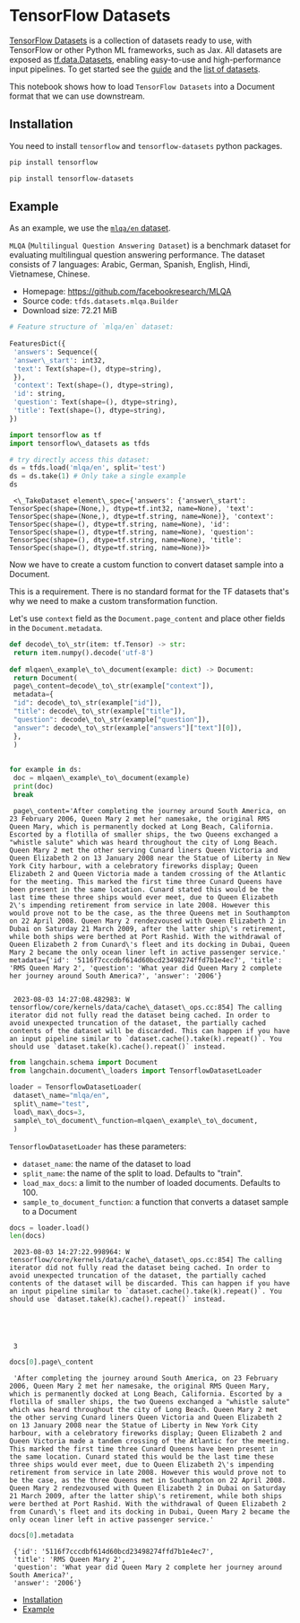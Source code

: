 # TensorFlow Datasets

[TensorFlow Datasets](https://www.tensorflow.org/datasets) is a collection of datasets ready to use, with TensorFlow or other Python ML frameworks, such as Jax. All datasets are exposed as [tf.data.Datasets](https://www.tensorflow.org/api_docs/python/tf/data/Dataset), enabling easy-to-use and high-performance input pipelines. To get started see the [guide](https://www.tensorflow.org/datasets/overview) and the [list of datasets](https://www.tensorflow.org/datasets/catalog/overview#all_datasets).

This notebook shows how to load `TensorFlow Datasets` into a Document format that we can use downstream.

## Installation[​](#installation "Direct link to Installation")

You need to install `tensorflow` and `tensorflow-datasets` python packages.

```bash
pip install tensorflow  

```

```bash
pip install tensorflow-datasets  

```

## Example[​](#example "Direct link to Example")

As an example, we use the [`mlqa/en` dataset](https://www.tensorflow.org/datasets/catalog/mlqa#mlqaen).

`MLQA` (`Multilingual Question Answering Dataset`) is a benchmark dataset for evaluating multilingual question answering performance. The dataset consists of 7 languages: Arabic, German, Spanish, English, Hindi, Vietnamese, Chinese.

- Homepage: <https://github.com/facebookresearch/MLQA>
- Source code: `tfds.datasets.mlqa.Builder`
- Download size: 72.21 MiB

```python
# Feature structure of `mlqa/en` dataset:  
  
FeaturesDict({  
 'answers': Sequence({  
 'answer\_start': int32,  
 'text': Text(shape=(), dtype=string),  
 }),  
 'context': Text(shape=(), dtype=string),  
 'id': string,  
 'question': Text(shape=(), dtype=string),  
 'title': Text(shape=(), dtype=string),  
})  

```

```python
import tensorflow as tf  
import tensorflow\_datasets as tfds  

```

```python
# try directly access this dataset:  
ds = tfds.load('mlqa/en', split='test')  
ds = ds.take(1) # Only take a single example  
ds  

```

```text
 <\_TakeDataset element\_spec={'answers': {'answer\_start': TensorSpec(shape=(None,), dtype=tf.int32, name=None), 'text': TensorSpec(shape=(None,), dtype=tf.string, name=None)}, 'context': TensorSpec(shape=(), dtype=tf.string, name=None), 'id': TensorSpec(shape=(), dtype=tf.string, name=None), 'question': TensorSpec(shape=(), dtype=tf.string, name=None), 'title': TensorSpec(shape=(), dtype=tf.string, name=None)}>  

```

Now we have to create a custom function to convert dataset sample into a Document.

This is a requirement. There is no standard format for the TF datasets that's why we need to make a custom transformation function.

Let's use `context` field as the `Document.page_content` and place other fields in the `Document.metadata`.

```python
def decode\_to\_str(item: tf.Tensor) -> str:  
 return item.numpy().decode('utf-8')  
  
def mlqaen\_example\_to\_document(example: dict) -> Document:  
 return Document(  
 page\_content=decode\_to\_str(example["context"]),  
 metadata={  
 "id": decode\_to\_str(example["id"]),  
 "title": decode\_to\_str(example["title"]),  
 "question": decode\_to\_str(example["question"]),  
 "answer": decode\_to\_str(example["answers"]["text"][0]),  
 },  
 )  
   
   
for example in ds:   
 doc = mlqaen\_example\_to\_document(example)  
 print(doc)  
 break  

```

```text
 page\_content='After completing the journey around South America, on 23 February 2006, Queen Mary 2 met her namesake, the original RMS Queen Mary, which is permanently docked at Long Beach, California. Escorted by a flotilla of smaller ships, the two Queens exchanged a "whistle salute" which was heard throughout the city of Long Beach. Queen Mary 2 met the other serving Cunard liners Queen Victoria and Queen Elizabeth 2 on 13 January 2008 near the Statue of Liberty in New York City harbour, with a celebratory fireworks display; Queen Elizabeth 2 and Queen Victoria made a tandem crossing of the Atlantic for the meeting. This marked the first time three Cunard Queens have been present in the same location. Cunard stated this would be the last time these three ships would ever meet, due to Queen Elizabeth 2\'s impending retirement from service in late 2008. However this would prove not to be the case, as the three Queens met in Southampton on 22 April 2008. Queen Mary 2 rendezvoused with Queen Elizabeth 2 in Dubai on Saturday 21 March 2009, after the latter ship\'s retirement, while both ships were berthed at Port Rashid. With the withdrawal of Queen Elizabeth 2 from Cunard\'s fleet and its docking in Dubai, Queen Mary 2 became the only ocean liner left in active passenger service.' metadata={'id': '5116f7cccdbf614d60bcd23498274ffd7b1e4ec7', 'title': 'RMS Queen Mary 2', 'question': 'What year did Queen Mary 2 complete her journey around South America?', 'answer': '2006'}  
  
  
 2023-08-03 14:27:08.482983: W tensorflow/core/kernels/data/cache\_dataset\_ops.cc:854] The calling iterator did not fully read the dataset being cached. In order to avoid unexpected truncation of the dataset, the partially cached contents of the dataset will be discarded. This can happen if you have an input pipeline similar to `dataset.cache().take(k).repeat()`. You should use `dataset.take(k).cache().repeat()` instead.  

```

```python
from langchain.schema import Document  
from langchain.document\_loaders import TensorflowDatasetLoader  
  
loader = TensorflowDatasetLoader(  
 dataset\_name="mlqa/en",  
 split\_name="test",  
 load\_max\_docs=3,  
 sample\_to\_document\_function=mlqaen\_example\_to\_document,  
 )  

```

`TensorflowDatasetLoader` has these parameters:

- `dataset_name`: the name of the dataset to load
- `split_name`: the name of the split to load. Defaults to "train".
- `load_max_docs`: a limit to the number of loaded documents. Defaults to 100.
- `sample_to_document_function`: a function that converts a dataset sample to a Document

```python
docs = loader.load()  
len(docs)  

```

```text
 2023-08-03 14:27:22.998964: W tensorflow/core/kernels/data/cache\_dataset\_ops.cc:854] The calling iterator did not fully read the dataset being cached. In order to avoid unexpected truncation of the dataset, the partially cached contents of the dataset will be discarded. This can happen if you have an input pipeline similar to `dataset.cache().take(k).repeat()`. You should use `dataset.take(k).cache().repeat()` instead.  
  
  
  
  
  
 3  

```

```python
docs[0].page\_content  

```

```text
 'After completing the journey around South America, on 23 February 2006, Queen Mary 2 met her namesake, the original RMS Queen Mary, which is permanently docked at Long Beach, California. Escorted by a flotilla of smaller ships, the two Queens exchanged a "whistle salute" which was heard throughout the city of Long Beach. Queen Mary 2 met the other serving Cunard liners Queen Victoria and Queen Elizabeth 2 on 13 January 2008 near the Statue of Liberty in New York City harbour, with a celebratory fireworks display; Queen Elizabeth 2 and Queen Victoria made a tandem crossing of the Atlantic for the meeting. This marked the first time three Cunard Queens have been present in the same location. Cunard stated this would be the last time these three ships would ever meet, due to Queen Elizabeth 2\'s impending retirement from service in late 2008. However this would prove not to be the case, as the three Queens met in Southampton on 22 April 2008. Queen Mary 2 rendezvoused with Queen Elizabeth 2 in Dubai on Saturday 21 March 2009, after the latter ship\'s retirement, while both ships were berthed at Port Rashid. With the withdrawal of Queen Elizabeth 2 from Cunard\'s fleet and its docking in Dubai, Queen Mary 2 became the only ocean liner left in active passenger service.'  

```

```python
docs[0].metadata  

```

```text
 {'id': '5116f7cccdbf614d60bcd23498274ffd7b1e4ec7',  
 'title': 'RMS Queen Mary 2',  
 'question': 'What year did Queen Mary 2 complete her journey around South America?',  
 'answer': '2006'}  

```

- [Installation](#installation)
- [Example](#example)
